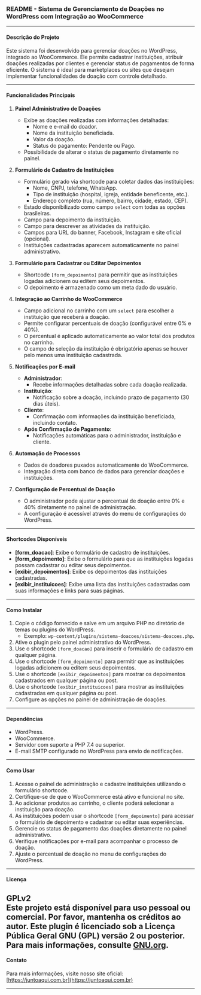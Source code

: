 ### README - Sistema de Gerenciamento de Doações no WordPress com Integração ao WooCommerce

---

#### **Descrição do Projeto**  
Este sistema foi desenvolvido para gerenciar doações no WordPress, integrado ao WooCommerce. Ele permite cadastrar instituições, atribuir doações realizadas por clientes e gerenciar status de pagamentos de forma eficiente. O sistema é ideal para marketplaces ou sites que desejam implementar funcionalidades de doação com controle detalhado.

---

#### **Funcionalidades Principais**

1. **Painel Administrativo de Doações**  
   - Exibe as doações realizadas com informações detalhadas:
     - Nome e e-mail do doador.
     - Nome da instituição beneficiada.
     - Valor da doação.
     - Status do pagamento: Pendente ou Pago.
   - Possibilidade de alterar o status de pagamento diretamente no painel.

2. **Formulário de Cadastro de Instituições**  
   - Formulário gerado via shortcode para coletar dados das instituições:
     - Nome, CNPJ, telefone, WhatsApp.
     - Tipo de instituição (hospital, igreja, entidade beneficente, etc.).
     - Endereço completo (rua, número, bairro, cidade, estado, CEP).
   - Estado disponibilizado como campo `select` com todas as opções brasileiras.
   - Campo para depoimento da instituição.
   - Campo para descrever as atividades da instituição.
   - Campos para URL do banner, Facebook, Instagram e site oficial (opcional).
   - Instituições cadastradas aparecem automaticamente no painel administrativo.

3. **Formulário para Cadastrar ou Editar Depoimentos**  
   - Shortcode `[form_depoimento]` para permitir que as instituições logadas adicionem ou editem seus depoimentos.
   - O depoimento é armazenado como um meta dado do usuário.

4. **Integração ao Carrinho do WooCommerce**  
   - Campo adicional no carrinho com um `select` para escolher a instituição que receberá a doação.
   - Permite configurar percentuais de doação (configurável entre 0% e 40%).
   - O percentual é aplicado automaticamente ao valor total dos produtos no carrinho.
   - O campo de seleção da instituição é obrigatório apenas se houver pelo menos uma instituição cadastrada.

5. **Notificações por E-mail**  
   - **Administrador**:
     - Recebe informações detalhadas sobre cada doação realizada.
   - **Instituição**:
     - Notificação sobre a doação, incluindo prazo de pagamento (30 dias úteis).
   - **Cliente**:
     - Confirmação com informações da instituição beneficiada, incluindo contato.
   - **Após Confirmação de Pagamento**:
     - Notificações automáticas para o administrador, instituição e cliente.

6. **Automação de Processos**  
   - Dados de doadores puxados automaticamente do WooCommerce.
   - Integração direta com banco de dados para gerenciar doações e instituições.

7. **Configuração de Percentual de Doação**  
   - O administrador pode ajustar o percentual de doação entre 0% e 40% diretamente no painel de administração.
   - A configuração é acessível através do menu de configurações do WordPress.

---

#### **Shortcodes Disponíveis**

- **[form_doacao]**: Exibe o formulário de cadastro de instituições.
- **[form_depoimento]**: Exibe o formulário para que as instituições logadas possam cadastrar ou editar seus depoimentos.
- **[exibir_depoimentos]**: Exibe os depoimentos das instituições cadastradas.
- **[exibir_instituicoes]**: Exibe uma lista das instituições cadastradas com suas informações e links para suas páginas.

---

#### **Como Instalar**

1. Copie o código fornecido e salve em um arquivo PHP no diretório de temas ou plugins do WordPress.
   - Exemplo: `wp-content/plugins/sistema-doacoes/sistema-doacoes.php`.
2. Ative o plugin pelo painel administrativo do WordPress.
3. Use o shortcode `[form_doacao]` para inserir o formulário de cadastro em qualquer página.
4. Use o shortcode `[form_depoimento]` para permitir que as instituições logadas adicionem ou editem seus depoimentos.
5. Use o shortcode `[exibir_depoimentos]` para mostrar os depoimentos cadastrados em qualquer página ou post.
6. Use o shortcode `[exibir_instituicoes]` para mostrar as instituições cadastradas em qualquer página ou post.
7. Configure as opções no painel de administração de doações.

---

#### **Dependências**
- WordPress.
- WooCommerce.
- Servidor com suporte a PHP 7.4 ou superior.
- E-mail SMTP configurado no WordPress para envio de notificações.

---

#### **Como Usar**

1. Acesse o painel de administração e cadastre instituições utilizando o formulário shortcode.  
2. Certifique-se de que o WooCommerce está ativo e funcional no site.  
3. Ao adicionar produtos ao carrinho, o cliente poderá selecionar a instituição para doação.  
4. As instituições podem usar o shortcode `[form_depoimento]` para acessar o formulário de depoimento e cadastrar ou editar suas experiências.  
5. Gerencie os status de pagamento das doações diretamente no painel administrativo.  
6. Verifique notificações por e-mail para acompanhar o processo de doação.
7. Ajuste o percentual de doação no menu de configurações do WordPress.

---

#### **Licença**  
**GPLv2**  
Este projeto está disponível para uso pessoal ou comercial. Por favor, mantenha os créditos ao autor. Este plugin é licenciado sob a Licença Pública Geral GNU (GPL) versão 2 ou posterior. Para mais informações, consulte [GNU.org](https://www.gnu.org/licenses/gpl-2.0.html).
---

#### **Contato**  
Para mais informações, visite nosso site oficial:  
[https://juntoaqui.com.br](https://juntoaqui.com.br)

---
